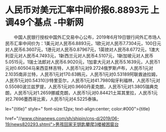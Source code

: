 # 人民币对美元汇率中间价报6.8893元 上调49个基点 -中新网

　　中国人民银行授权中国外汇交易中心公布，2019年6月19日银行间外汇市场人民币汇率中间价为：1美元对人民币6.8893元，1欧元对人民币7.7304元，100日元对人民币6.3607元，1港元对人民币0.87967元，1英镑对人民币8.6772元，1澳大利亚元对人民币4.7493元，1新西兰元对人民币4.5107元，1新加坡元对人民币5.0515元，1瑞士法郎对人民币6.9020元，1加拿大元对人民币5.1639元，人民币1元对0.60504马来西亚林吉特，人民币1元对9.2724俄罗斯卢布，人民币1元对2.1035南非兰特，人民币1元对170.63韩元，人民币1元对0.53189阿联酋迪拉姆，人民币1元对0.54310沙特里亚尔，人民币1元对41.7980匈牙利福林，人民币1元对0.55080波兰兹罗提，人民币1元对0.9660丹麦克朗，人民币1元对1.3805瑞典克朗，人民币1元对1.2659挪威克朗，人民币1元对0.84421土耳其里拉，人民币1元对2.7696墨西哥比索，人民币1元对4.5225泰铢。

le="{title}" style=" font-size:12px; text-align:center; color:#000">{title}

href="//www.chinanews.com/sh/shipin/cns-d/2019/06-19/news820293.shtml">男孩回家无钥匙攀爬3楼被困窗台
